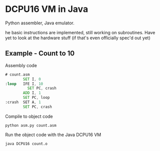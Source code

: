 # DCPU16 VM in Java

Python assembler, Java emulator.

he basic instructions are implemented, still working on subroutines. Have yet 
to look at the hardware stuff (if that's even officially spec'd out yet)

## Example - Count to 10

Assembly code
```asm
# count.asm
        SET I, 0
:loop   IFE I, 10
          SET PC, crash
        ADD I, 1
        SET PC, loop
:crash  SET A, 1        
        SET PC, crash
```

Compile to object code
```shell
python asm.py count.asm
```

Run the object code with the Java DCPU16 VM

```shell
java DCPU16 count.o
```

